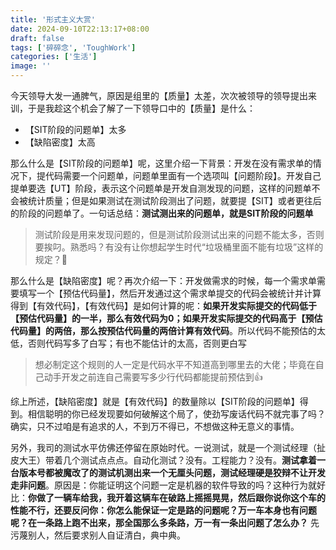 ```yaml
---
title: '形式主义大赏'
date: 2024-09-10T22:13:17+08:00
draft: false
tags: ['碎碎念', 'ToughWork']
categories: ['生活']
image: ''
---
```


今天领导大发一通脾气，原因是组里的【质量】太差，次次被领导的领导提出来训，于是我趁这个机会了解了一下领导口中的【质量】是什么：

- 【SIT阶段的问题单】太多
- 【缺陷密度】太高

那么什么是【SIT阶段的问题单】呢，这里介绍一下背景：开发在没有需求单的情况下，提代码需要一个问题单，问题单里面有一个选项叫【问题阶段】。开发自己提单要选【UT】阶段，表示这个问题单是开发自测发现的问题，这样的问题单不会被统计质量；但是如果测试在测试阶段测出了问题，就要提【SIT】或者更往后的阶段的问题单了。一句话总结：**测试测出来的问题单，就是SIT阶段的问题单**

> 测试阶段是用来发现问题的，但是测试阶段测试出来的问题不能太多，否则要挨叼。熟悉吗？有没有让你想起学生时代“垃圾桶里面不能有垃圾”这样的规定？🙂

那么什么是【缺陷密度】呢？再次介绍一下：开发做需求的时候，每一个需求单需要填写一个【预估代码量】，然后开发通过这个需求单提交的代码会被统计并计算得到【有效代码】，【有效代码】是如何计算的呢：**如果开发实际提交的代码低于【预估代码量】的一半，那么有效代码为0；如果开发实际提交的代码高于【预估代码量】的两倍，那么按预估代码量的两倍计算有效代码**。所以代码不能预估的太低，否则代码写多了白写；有也不能估计的太高，否则更白写

> 想必制定这个规则的人一定是代码水平不知道高到哪里去的大佬；毕竟在自己动手开发之前连自己需要写多少行代码都能提前预估到👍

综上所述，【缺陷密度】就是【有效代码】的数量除以【SIT阶段的问题单】得到。相信聪明的你已经发现要如何破解这个局了，使劲写废话代码不就完事了吗？确实，只不过咱是有追求的人，不到万不得已，不想做这种无意义的事情。

另外，我司的测试水平仿佛还停留在原始时代。一说测试，就是一个测试经理（扯皮大王）带着几个测试点点点。自动化测试？没有。工程能力？没有。**测试拿着一台版本号都被魔改了的测试机测出来一个无厘头问题，测试经理硬是狡辩不让开发走非问题**。原因是：你能证明这个问题一定是机器的软件导致的吗？这种行为就好比：**你做了一辆车给我，我开着这辆车在破路上摇摇晃晃，然后跟你说你这个车的性能不行，还要反问你：你怎么能保证一定是路的问题呢？万一车本身也有问题呢？在一条路上跑不出来，那全国那么多条路，万一有一条出问题了怎么办？** 先污蔑别人，然后要求别人自证清白，典中典。
